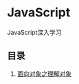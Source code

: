 # JavaScript
JavaScript深入学习

## 目录

1. [面向对象之理解对象](https://github.com/JohnsenZhou/JavaScript-Advance-Learning/blob/master/src/%E9%9D%A2%E5%90%91%E5%AF%B9%E8%B1%A1%E4%B9%8B%E7%90%86%E8%A7%A3%E5%AF%B9%E8%B1%A1.html)

